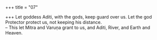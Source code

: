+++
title = "07"

+++
Let goddess Aditi, with the gods, keep guard over us. Let the god  Protector protect us, not keeping his distance.  
– This let Mitra and Varuṇa grant to us, and Aditi, River, and Earth and  Heaven.  